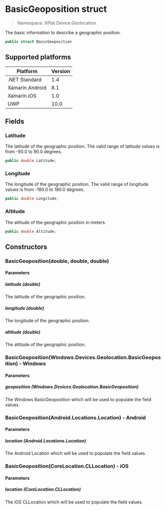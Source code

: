 # BasicGeoposition struct

> Namespace: XPlat.Device.Geolocation

The basic information to describe a geographic position.

```csharp
public struct BasicGeoposition
```

## Supported platforms

| Platform | Version |
| --- | --- |
| .NET Standard | 1.4 |
| Xamarin.Android | 8.1 |
| Xamarin.iOS  | 1.0 |
| UWP | 10.0 |

## Fields

### Latitude

The latitude of the geographic position. The valid range of latitude values is from -90.0 to 90.0 degrees.

```csharp
public double Latitude;
```

### Longitude

The longitude of the geographic position. The valid range of longitude values is from -180.0 to 180.0 degrees.

```csharp
public double Longitude;
```

### Altitude

The altitude of the geographic position in meters.

```csharp
public double Altitude;
```

## Constructors

### BasicGeoposition(double, double, double)

#### Parameters
##### latitude (double)
The latitude of the geographic position.

##### longitude (double)
The longitude of the geographic position.

##### altitude (double)
The altitude of the geographic position.

### BasicGeoposition(Windows.Devices.Geolocation.BasicGeoposition) - Windows

#### Parameters
##### geoposition (Windows.Devices.Geolocation.BasicGeoposition)
The Windows BasicGeoposition which will be used to populate the field values.

### BasicGeoposition(Android.Locations.Location) - Android

#### Parameters
##### location (Android.Locations.Location)
The Android Location which will be used to populate the field values.

### BasicGeoposition(CoreLocation.CLLocation) - iOS

#### Parameters
##### location (CoreLocation.CLLocation)
The iOS CLLocation which will be used to populate the field values.